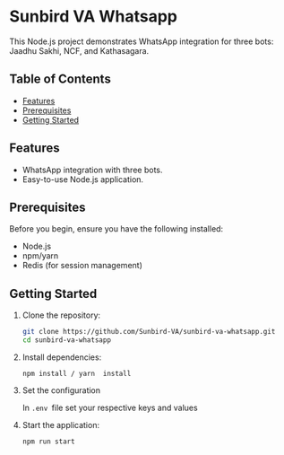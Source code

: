 # Sunbird VA  Whatsapp

This Node.js project demonstrates WhatsApp integration for three bots: Jaadhu Sakhi, NCF, and Kathasagara.

## Table of Contents

- [Features](#features)
- [Prerequisites](#prerequisites)
- [Getting Started](#getting-started)

## Features

- WhatsApp integration with three bots.
- Easy-to-use Node.js application.

## Prerequisites

Before you begin, ensure you have the following installed:

- Node.js
- npm/yarn
- Redis (for session management)

## Getting Started

1. Clone the repository:

   ```bash
   git clone https://github.com/Sunbird-VA/sunbird-va-whatsapp.git
   cd sunbird-va-whatsapp
   ```

2. Install dependencies:

   ```
   npm install / yarn  install
   ```

3. Set the configuration

    In `.env `file set your respective keys and values
    

4. Start the application:

   ```
   npm run start
   ```